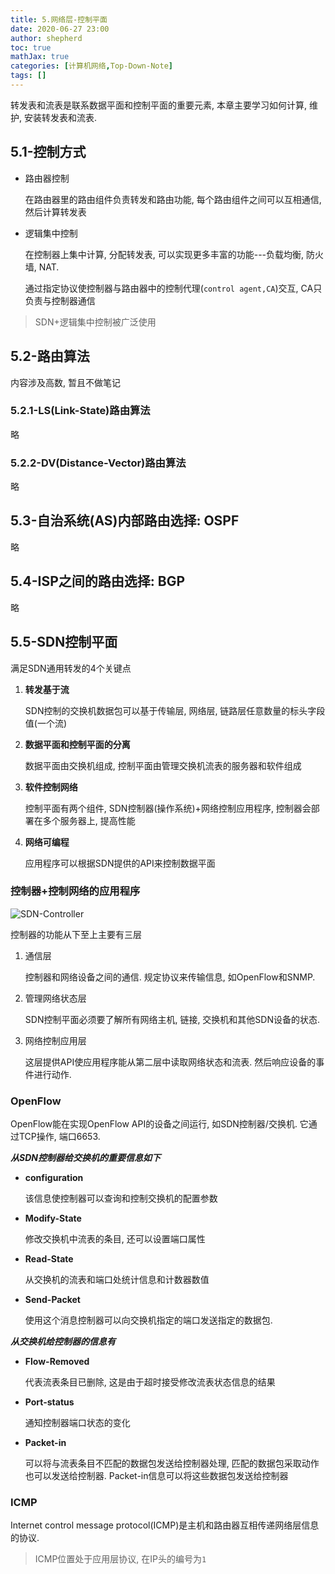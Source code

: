 ```yaml
---
title: 5.网络层-控制平面
date: 2020-06-27 23:00
author: shepherd
toc: true
mathJax: true
categories: [计算机网络,Top-Down-Note]
tags: [] 
---
```


 转发表和流表是联系数据平面和控制平面的重要元素, 本章主要学习如何计算, 维护, 安装转发表和流表.

<!-- more -->

## 5.1-控制方式

- 路由器控制

  在路由器里的路由组件负责转发和路由功能, 每个路由组件之间可以互相通信, 然后计算转发表

- 逻辑集中控制

  在控制器上集中计算, 分配转发表, 可以实现更多丰富的功能---负载均衡, 防火墙, NAT.

  通过指定协议使控制器与路由器中的控制代理(`control agent,CA`)交互, CA只负责与控制器通信

> SDN+逻辑集中控制被广泛使用

## 5.2-路由算法

内容涉及高数, 暂且不做笔记

### 5.2.1-LS(Link-State)路由算法

略

### 5.2.2-DV(Distance-Vector)路由算法

略

## 5.3-自治系统(AS)内部路由选择: OSPF

略

## 5.4-ISP之间的路由选择: BGP

略

## 5.5-SDN控制平面

满足SDN通用转发的4个关键点

1. **转发基于流**

   SDN控制的交换机数据包可以基于传输层, 网络层, 链路层任意数量的标头字段值(一个流)

2. **数据平面和控制平面的分离**

   数据平面由交换机组成, 控制平面由管理交换机流表的服务器和软件组成

3. **软件控制网络**

   控制平面有两个组件, SDN控制器(操作系统)+网络控制应用程序, 控制器会部署在多个服务器上, 提高性能

4. **网络可编程**

   应用程序可以根据SDN提供的API来控制数据平面

### 控制器+控制网络的应用程序

![SDN-Controller](/home/shepherdev/blog_image/article/2020/SDN-Controller.png)

 控制器的功能从下至上主要有三层

1. 通信层

   控制器和网络设备之间的通信. 规定协议来传输信息, 如OpenFlow和SNMP.
   
2. 管理网络状态层

   SDN控制平面必须要了解所有网络主机, 链接, 交换机和其他SDN设备的状态.

3. 网络控制应用层

   这层提供API使应用程序能从第二层中读取网络状态和流表. 然后响应设备的事件进行动作.

### OpenFlow

OpenFlow能在实现OpenFlow API的设备之间运行, 如SDN控制器/交换机. 它通过TCP操作, 端口6653.

***从SDN控制器给交换机的重要信息如下***

- **configuration**

  该信息使控制器可以查询和控制交换机的配置参数

- **Modify-State**

  修改交换机中流表的条目, 还可以设置端口属性

- **Read-State**

  从交换机的流表和端口处统计信息和计数器数值

- **Send-Packet**

  使用这个消息控制器可以向交换机指定的端口发送指定的数据包.

***从交换机给控制器的信息有***

- **Flow-Removed**

  代表流表条目已删除, 这是由于超时接受修改流表状态信息的结果

- **Port-status**

  通知控制器端口状态的变化

- **Packet-in**

  可以将与流表条目不匹配的数据包发送给控制器处理, 匹配的数据包采取动作也可以发送给控制器.   Packet-in信息可以将这些数据包发送给控制器

### ICMP

Internet control message protocol(ICMP)是主机和路由器互相传递网络层信息的协议.

> ICMP位置处于应用层协议, 在IP头的编号为`1`

